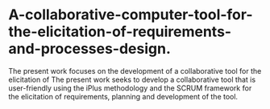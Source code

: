 # A-collaborative-computer-tool-for-the-elicitation-of-requirements-and-processes-design.
The present work focuses on the development of a collaborative tool for the elicitation of The present work seeks to develop a collaborative tool that is user-friendly using the iPlus methodology and the SCRUM framework for the elicitation of requirements, planning and development of the tool.
